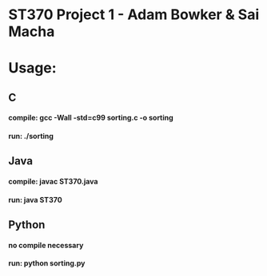 # ST370 Project 1 - Adam Bowker & Sai Macha

# Usage:

## C
#### compile:  gcc -Wall -std=c99 sorting.c -o sorting
#### run:  ./sorting <size>

## Java
#### compile:  javac ST370.java
#### run:  java ST370 <size>

## Python
#### no compile necessary
#### run:  python sorting.py <size>